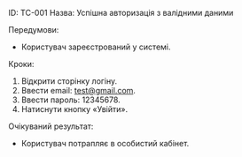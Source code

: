 ID: TC-001
Назва: Успішна авторизація з валідними даними

Передумови:
- Користувач зареєстрований у системі.

Кроки:
1. Відкрити сторінку логіну.
2. Ввести email: test@gmail.com.
3. Ввести пароль: 12345678.
4. Натиснути кнопку «Увійти».

Очікуваний результат:
- Користувач потрапляє в особистий кабінет.
